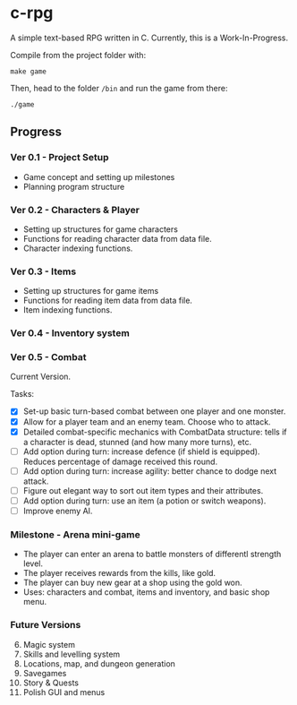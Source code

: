# c-rpg

A simple text-based RPG written in C. Currently, this is a Work-In-Progress.

Compile from the project folder with:
```
make game
```

Then, head to the folder `/bin` and run the game from there:
```
./game
```


## Progress

### Ver 0.1 - Project Setup

* Game concept and setting up milestones
* Planning program structure

### Ver 0.2 - Characters & Player

* Setting up structures for game characters
* Functions for reading character data from data file.
* Character indexing functions.

### Ver 0.3 - Items

* Setting up structures for game items
* Functions for reading item data from data file.
* Item indexing functions.

### Ver 0.4 - Inventory system

### Ver 0.5 - Combat

Current Version.

Tasks:

- [x] Set-up basic turn-based combat between one player and one monster.
- [x] Allow for a player team and an enemy team. Choose who to attack.
- [x] Detailed combat-specific mechanics with CombatData structure: tells if a character is dead, stunned (and how many more turns), etc.
- [ ] Add option during turn: increase defence (if shield is equipped). Reduces percentage of damage received this round.
- [ ] Add option during turn: increase agility: better chance to dodge next attack.
- [ ] Figure out elegant way to sort out item types and their attributes.
- [ ] Add option during turn: use an item (a potion or switch weapons).
- [ ] Improve enemy AI.

### Milestone - Arena mini-game

* The player can enter an arena to battle monsters of differentl strength level.
* The player receives rewards from the kills, like gold.
* The player can buy new gear at a shop using the gold won.
* Uses: characters and combat, items and inventory, and basic shop menu.


### Future Versions

6. Magic system
7. Skills and levelling system
8. Locations, map, and dungeon generation
9. Savegames
10. Story & Quests
11. Polish GUI and menus

